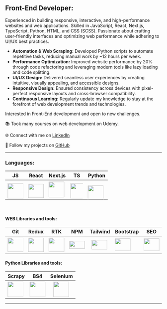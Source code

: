 ## Front-End Developer:

Experienced in building responsive, interactive, and high-performance websites and web applications. Skilled in JavaScript, React, Next.js, TypeScript, Python, HTML, and CSS (SCSS). Passionate about crafting user-friendly interfaces and optimizing web performance while adhering to UI/UX best practices.

- **Automation & Web Scraping:** Developed Python scripts to automate repetitive tasks, reducing manual work by ~12 hours per week.
- **Performance Optimization:** Improved website performance by 20% through code refactoring and leveraging modern tools like lazy loading and code splitting.
- **UI/UX Design:** Delivered seamless user experiences by creating intuitive, visually appealing, and accessible designs.
- **Responsive Design:** Ensured consistency across devices with pixel-perfect responsive layouts and cross-browser compatibility.
- **Continuous Learning:** Regularly update my knowledge to stay at the forefront of web development trends and technologies.

Interested in Front-End development and open to new challenges.

📚 Took many courses on web development on Udemy.

🌐 Connect with me on <a href="https://www.linkedin.com/in/vladyslav-pashora/" target="_blank">LinkedIn</a>

🐙 Follow my projects on [GitHub](https://github.com/Kinolog76)

---

### Languages:
| JS  | React | Next.js | TS | Python |
|----------|----------|----------|-----| --- |
|  <img src="https://upload.wikimedia.org/wikipedia/commons/thumb/9/99/Unofficial_JavaScript_logo_2.svg/2048px-Unofficial_JavaScript_logo_2.svg.png" style="margin-bottom: -10px;" width="50" height="50"/> |  <img src="https://upload.wikimedia.org/wikipedia/commons/thumb/a/a7/React-icon.svg/512px-React-icon.svg.png" style="margin-bottom: -10px;" width="50" height="45"/> | <img width="50" height="50" src="https://www.datocms-assets.com/98835/1684410508-image-7.png"> | <img src="https://upload.wikimedia.org/wikipedia/commons/thumb/4/4c/Typescript_logo_2020.svg/1024px-Typescript_logo_2020.svg.png" style="margin-bottom: -10px; margin-right: -10px;" width="50" height="50"/> | <img src="https://upload.wikimedia.org/wikipedia/commons/thumb/c/c3/Python-logo-notext.svg/2048px-Python-logo-notext.svg.png" style="margin-top: 15px; margin-bottom: -10px;" width="50" height="50"/> |

<br>

#### WEB Libraries and tools:

| Git | Redux | RTK | NPM |  Tailwind | Bootstrap | SEO | Figma |
| - | -| - | -| -| -| -| -|
| <img src="https://upload.wikimedia.org/wikipedia/commons/thumb/3/3f/Git_icon.svg/1200px-Git_icon.svg.png" style="margin-bottom: 0px;" width="50" height="45"/> | <img src="https://avatars.githubusercontent.com/u/13142323?v=4" style="margin-bottom: 0px;" width="50" height="45"/> | <img src="https://images.ctfassets.net/sw4ojjqn6qvl/2QY1qFPui5ESz5kqivIaxy/0110fabb8ca776614be476970a57ca36/react-query-seeklogo.com.svg?"  width="50" height="45"> | <img src="https://upload.wikimedia.org/wikipedia/commons/thumb/d/db/Npm-logo.svg/2560px-Npm-logo.svg.png" width="50" height="25"> |  <img src="https://upload.wikimedia.org/wikipedia/commons/thumb/d/d5/Tailwind_CSS_Logo.svg/512px-Tailwind_CSS_Logo.svg.png?20230715030042" style="margin-left: 6px;" width="50" height="30"/> | <img src="https://upload.wikimedia.org/wikipedia/commons/thumb/b/b2/Bootstrap_logo.svg/2560px-Bootstrap_logo.svg.png" style="margin-right: -10px;" width="50" height="40"/> | <img src="https://uxwing.com/wp-content/themes/uxwing/download/seo-marketing/seo-icon.png" style="margin-left: 0px;" width="50" height="40"/> | <img src="https://cdn.icon-icons.com/icons2/2429/PNG/512/figma_logo_icon_147289.png" style="margin-left: 0px;" width="50" height="50"/> |

#### Python Libraries and tools:

| Scrapy | BS4 | Selenium | 
| - | - | - |
|<img src="https://www.svgrepo.com/show/45684/scraper.svg" width="50" height="50"/> | <img src="https://play-lh.googleusercontent.com/yMjUC6LBh7uOCK6wUcIEf5MHZQmSqDPXoInOQLZzw0DWQsPJuvkwSymX2zI4Ok7i_BY=w240-h480-rw" width="50" height="50"/> | <img src="https://upload.wikimedia.org/wikipedia/commons/d/d5/Selenium_Logo.png" style="margin-left: 10px;" width="50" height="50"/> |
---
